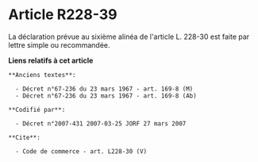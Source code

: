 # Article R228-39

La déclaration prévue au sixième alinéa de l'article L. 228-30 est faite par lettre simple ou recommandée.

**Liens relatifs à cet article**

	**Anciens textes**:

	  - Décret n°67-236 du 23 mars 1967 - art. 169-8 (M)
	  - Décret n°67-236 du 23 mars 1967 - art. 169-8 (Ab)

	**Codifié par**:

	  - Décret n°2007-431 2007-03-25 JORF 27 mars 2007

	**Cite**:

	  - Code de commerce - art. L228-30 (V)
